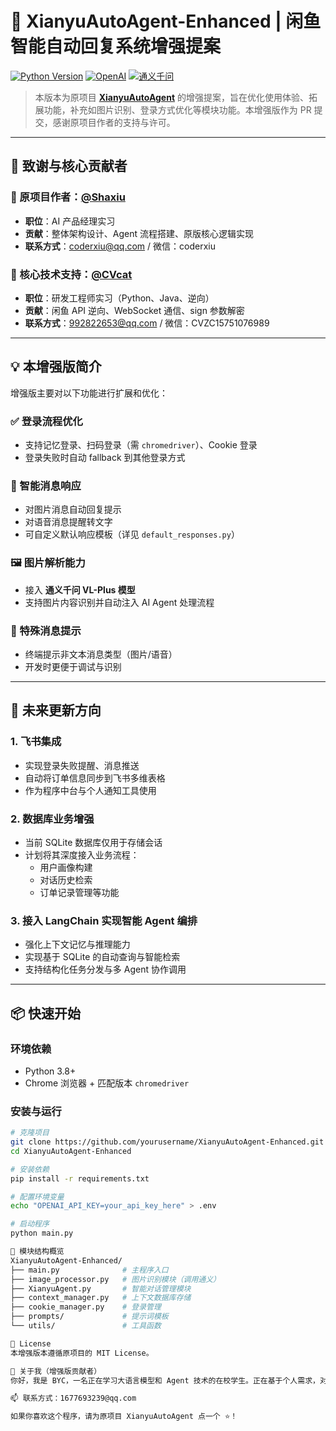# 🚀 XianyuAutoAgent-Enhanced | 闲鱼智能自动回复系统增强提案

[![Python Version](https://img.shields.io/badge/python-3.8%2B-blue)](https://www.python.org/)
[![OpenAI](https://img.shields.io/badge/OpenAI-API-green)](https://platform.openai.com/)
[![通义千问](https://img.shields.io/badge/Tongyi-VL--Plus-orange)](https://tongyi.aliyun.com/)

> 本版本为原项目 [**XianyuAutoAgent**](https://github.com/shaxiu/XianyuAutoAgent) 的增强提案，旨在优化使用体验、拓展功能，补充如图片识别、登录方式优化等模块功能。本增强版作为 PR 提交，感谢原项目作者的支持与许可。

---

## 👑 致谢与核心贡献者

### 🧠 原项目作者：[@Shaxiu](https://github.com/shaxiu)
- **职位**：AI 产品经理实习  
- **贡献**：整体架构设计、Agent 流程搭建、原版核心逻辑实现  
- **联系方式**：coderxiu@qq.com / 微信：coderxiu

### 🔬 核心技术支持：[@CVcat](https://github.com/cv-cat)
- **职位**：研发工程师实习（Python、Java、逆向）  
- **贡献**：闲鱼 API 逆向、WebSocket 通信、sign 参数解密  
- **联系方式**：992822653@qq.com / 微信：CVZC15751076989

---

## 💡 本增强版简介

增强版主要对以下功能进行扩展和优化：

### ✅ 登录流程优化
- 支持记忆登录、扫码登录（需 `chromedriver`）、Cookie 登录
- 登录失败时自动 fallback 到其他登录方式

### 🧠 智能消息响应
- 对图片消息自动回复提示
- 对语音消息提醒转文字
- 可自定义默认响应模板（详见 `default_responses.py`）

### 🖼️ 图片解析能力
- 接入 **通义千问 VL-Plus 模型**
- 支持图片内容识别并自动注入 AI Agent 处理流程

### 🔔 特殊消息提示
- 终端提示非文本消息类型（图片/语音）
- 开发时更便于调试与识别

---
## 🔭 未来更新方向

### 1. 飞书集成
- 实现登录失败提醒、消息推送  
- 自动将订单信息同步到飞书多维表格  
- 作为程序中台与个人通知工具使用  

### 2. 数据库业务增强
- 当前 SQLite 数据库仅用于存储会话  
- 计划将其深度接入业务流程：
  - 用户画像构建  
  - 对话历史检索  
  - 订单记录管理等功能  

### 3. 接入 LangChain 实现智能 Agent 编排
- 强化上下文记忆与推理能力  
- 实现基于 SQLite 的自动查询与智能检索  
- 支持结构化任务分发与多 Agent 协作调用

---

## 📦 快速开始

### 环境依赖
- Python 3.8+
- Chrome 浏览器 + 匹配版本 `chromedriver`

### 安装与运行

```bash
# 克隆项目
git clone https://github.com/yourusername/XianyuAutoAgent-Enhanced.git
cd XianyuAutoAgent-Enhanced

# 安装依赖
pip install -r requirements.txt

# 配置环境变量
echo "OPENAI_API_KEY=your_api_key_here" > .env

# 启动程序
python main.py

🧩 模块结构概览
XianyuAutoAgent-Enhanced/
├── main.py              # 主程序入口
├── image_processor.py   # 图片识别模块（调用通义）
├── XianyuAgent.py       # 智能对话管理模块
├── context_manager.py   # 上下文数据库存储
├── cookie_manager.py    # 登录管理
├── prompts/             # 提示词模板
└── utils/               # 工具函数

📜 License
本增强版本遵循原项目的 MIT License。

👋 关于我（增强版贡献者）
你好，我是 BYC，一名正在学习大语言模型和 Agent 技术的在校学生。正在基于个人需求，对本项目进行学习与实践，本次 PR 希望能为项目带来一些实用功能。

📫 联系方式：1677693239@qq.com

如果你喜欢这个程序，请为原项目 XianyuAutoAgent 点一个 ⭐！